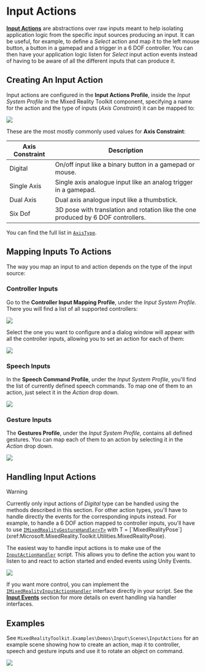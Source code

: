 # Input Actions

[**Input Actions**](InputActions.md) are abstractions over raw inputs meant to help isolating application logic from the specific input sources producing an input. It can be useful, for example, to define a *Select* action and map it to the left mouse button, a button in a gamepad and a trigger in a 6 DOF controller. You can then have your application logic listen for *Select* input action events instead of having to be aware of all the different inputs that can produce it.

## Creating An Input Action

Input actions are configured in the **Input Actions Profile**, inside the *Input System Profile* in the Mixed Reality Toolkit component, specifying a name for the action and the type of inputs (*Axis Constraint*) it can be mapped to:

<img src="../../Documentation/Images/Input/InputActions.png" style="max-width:100%;">

These are the most mostly commonly used values for **Axis Constraint**:

Axis Constraint | Description
--- | ---
Digital | On/off input like a binary button in a gamepad or mouse.
Single Axis | Single axis analogue input like an analog trigger in a gamepad.
Dual Axis | Dual axis analogue input like a thumbstick.
Six Dof | 3D pose with translation and rotation like the one produced by 6 DOF controllers.

You can find the full list in [`AxisType`](xref:Microsoft.MixedReality.Toolkit.Utilities.AxisType).

## Mapping Inputs To Actions

The way you map an input to and action depends on the type of the input source:

### Controller Inputs

Go to the **Controller Input Mapping Profile**, under the *Input System Profile*. There you will find a list of all supported controllers:

<img src="../../Documentation/Images/Input/ControllerInputMappingProfile.PNG" style="max-width:100%;">

Select the one you want to configure and a dialog window will appear with all the controller inputs, allowing you to set an action for each of them:

<img src="../../Documentation/Images/Input/InputActionAssignment.PNG" style="max-width:100%;">

### Speech Inputs

In the **Speech Command Profile**, under the *Input System Profile*, you'll find the list of currently defined speech commands. To map one of them to an action, just select it in the *Action* drop down.

<img src="../../Documentation/Images/Input/SpeechCommandsProfile.png" style="max-width:100%;">

### Gesture Inputs

The **Gestures Profile**, under the *Input System Profile*, contains all defined gestures. You can map each of them to an action by selecting it in the *Action* drop down.

<img src="../../Documentation/Images/Input/GestureProfile.png" style="max-width:100%;">

## Handling Input Actions

> [!WARNING]
> Currently only input actions of *Digital* type can be handled using the methods described in this section. For other action types, you'll have to handle directly the events for the corresponding inputs instead. For example, to handle a 6 DOF  action mapped to controller inputs, you'll have to use [`IMixedRealityGestureHandler<T>`](xref:Microsoft.MixedReality.Toolkit.Input.IMixedRealityGestureHandler`1) with T = [`MixedRealityPose`](xref:Microsoft.MixedReality.Toolkit.Utilities.MixedRealityPose).

The easiest way to handle input actions is to make use of the [`InputActionHandler`](xref:Microsoft.MixedReality.Toolkit.Input.InputActionHandler) script. This allows you to define the action you want to listen to and react to action started and ended events using Unity Events.

<img src="../../Documentation/Images/Input/InputActionHandler.PNG" style="max-width:100%;">

If you want more control, you can implement the [`IMixedRealityInputActionHandler`](xref:Microsoft.MixedReality.Toolkit.Input.IMixedRealityInputActionHandler) interface directly in your script. See the [**Input Events**](InputEvents.md) section for more details on event handling via handler interfaces.

## Examples

See `MixedRealityToolkit.Examples\Demos\Input\Scenes\InputActions` for an example scene showing how to create an action, map it to controller, speech and gesture inputs and use it to rotate an object on command.

<img src="../../Documentation/Images/Input/InputActionsExample.PNG" style="max-width:100%;">
